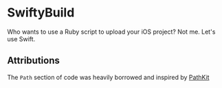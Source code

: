 # SwiftyBuild

Who wants to use a Ruby script to upload your iOS project? Not me. Let's use Swift.

## Attributions

The `Path` section of code was heavily borrowed and inspired by [PathKit](https://github.com/kylef/PathKit/blob/master/Sources/PathKit.swift)